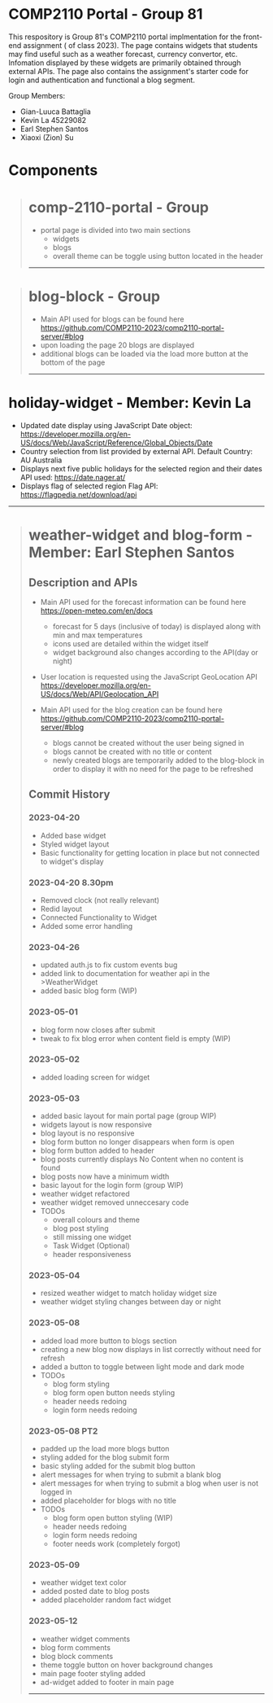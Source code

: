 # COMP2110 Portal - Group 81

This respository is Group 81's COMP2110 portal implmentation for the front-end assignment ( of class 2023). The page contains widgets that students may find useful such as a weather forecast, currency convertor, etc. Infomation displayed by these widgets are primarily obtained through external APIs. The page also contains the assignment's starter code for login and authentication and functional a blog segment.

Group Members:

- Gian-Luuca Battaglia
- Kevin La 45229082
- Earl Stephen Santos
- Xiaoxi (Zion) Su

# Components

> # comp-2110-portal - Group
>
> - portal page is divided into two main sections
>   - widgets
>   - blogs
>   - overall theme can be toggle using button located in the header
>
> ---

> # blog-block - Group
>
> - Main API used for blogs can be found here https://github.com/COMP2110-2023/comp2110-portal-server/#blog
> - upon loading the page 20 blogs are displayed
> - additional blogs can be loaded via the load more button at the bottom of the page
>
> ---

# holiday-widget - Member: Kevin La

- Updated date display using JavaScript Date object:
  https://developer.mozilla.org/en-US/docs/Web/JavaScript/Reference/Global_Objects/Date
- Country selection from list provided by external API. Default Country: AU Australia
- Displays next five public holidays for the selected region and their dates
  API used: https://date.nager.at/
- Displays flag of selected region
  Flag API: https://flagpedia.net/download/api

---

> # weather-widget and blog-form - Member: Earl Stephen Santos
>
> ## Description and APIs
>
> - Main API used for the forecast information can be found here https://open-meteo.com/en/docs
>   - forecast for 5 days (inclusive of today) is displayed along with min and max temperatures
>   - icons used are detailed within the widget itself
>   - widget background also changes according to the API(day or night)
> - User location is requested using the JavaScript GeoLocation API https://developer.mozilla.org/en-US/docs/Web/API/Geolocation_API
>
> - Main API used for the blog creation can be found here https://github.com/COMP2110-2023/comp2110-portal-server/#blog
>   - blogs cannot be created without the user being signed in
>   - blogs cannot be created with no title or content
>   - newly created blogs are temporarily added to the blog-block in order to display it with no need for the page to be refreshed
>
> ## Commit History
>
> ### 2023-04-20
>
> - Added base widget
> - Styled widget layout
> - Basic functionality for getting location in place but not connected to widget's display
>
> ### 2023-04-20 8.30pm
>
> - Removed clock (not really relevant)
> - Redid layout
> - Connected Functionality to Widget
> - Added some error handling
>
> ### 2023-04-26
>
> - updated auth.js to fix custom events bug
> - added link to documentation for weather api in the >WeatherWidget
> - added basic blog form (WIP)
>
> ### 2023-05-01
>
> - blog form now closes after submit
> - tweak to fix blog error when content field is empty (WIP)
>
> ### 2023-05-02
>
> - added loading screen for widget
>
> ### 2023-05-03
>
> - added basic layout for main portal page (group WIP)
> - widgets layout is now responsive
> - blog layout is no responsive
> - blog form button no longer disappears when form is open
> - blog form button added to header
> - blog posts currently displays No Content when no content is found
> - blog posts now have a minimum width
> - basic layout for the login form (group WIP)
> - weather widget refactored
> - weather widget removed unneccesary code
> - TODOs
>   - overall colours and theme
>   - blog post styling
>   - still missing one widget
>   - Task Widget (Optional)
>   - header responsiveness
>
> ### 2023-05-04
>
> - resized weather widget to match holiday widget size
> - weather widget styling changes between day or night
>
> ### 2023-05-08
>
> - added load more button to blogs section
> - creating a new blog now displays in list correctly without need for refresh
> - added a button to toggle between light mode and dark mode
> - TODOs
>   - blog form styling
>   - blog form open button needs styling
>   - header needs redoing
>   - login form needs redoing
>
> ### 2023-05-08 PT2
>
> - padded up the load more blogs button
> - styling added for the blog submit form
> - basic styling added for the submit blog button
> - alert messages for when trying to submit a blank blog
> - alert messages for when trying to submit a blog when user is not logged in
> - added placeholder for blogs with no title
> - TODOs
>   - blog form open button styling (WIP)
>   - header needs redoing
>   - login form needs redoing
>   - footer needs work (completely forgot)
>
> ### 2023-05-09
>
> - weather widget text color
> - added posted date to blog posts
> - added placeholder random fact widget
>
> ### 2023-05-12
>
> - weather widget comments
> - blog form comments
> - blog block comments
> - theme toggle button on hover background changes
> - main page footer styling added
> - ad-widget added to footer in main page
>
> ---
